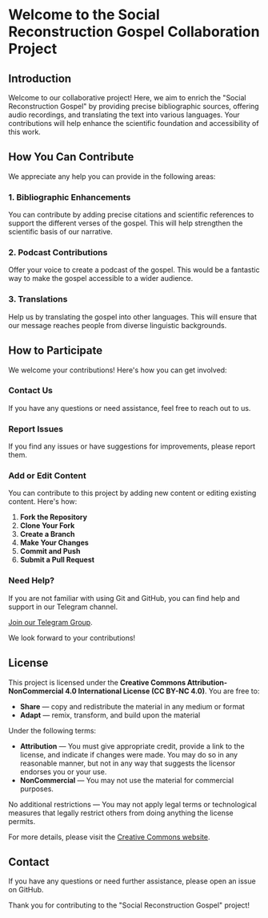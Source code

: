 # Welcome to the Social Reconstruction Gospel Collaboration Project

## Introduction

Welcome to our collaborative project! Here, we aim to enrich the "Social Reconstruction Gospel" by providing precise bibliographic sources, offering audio recordings, and translating the text into various languages. Your contributions will help enhance the scientific foundation and accessibility of this work.

## How You Can Contribute

We appreciate any help you can provide in the following areas:

### 1. Bibliographic Enhancements
You can contribute by adding precise citations and scientific references to support the different verses of the gospel. This will help strengthen the scientific basis of our narrative.

### 2. Podcast Contributions
Offer your voice to create a podcast of the gospel. This would be a fantastic way to make the gospel accessible to a wider audience.

### 3. Translations
Help us by translating the gospel into other languages. This will ensure that our message reaches people from diverse linguistic backgrounds.

## How to Participate

We welcome your contributions! Here's how you can get involved:

### Contact Us
If you have any questions or need assistance, feel free to reach out to us.

### Report Issues
If you find any issues or have suggestions for improvements, please report them.

### Add or Edit Content

You can contribute to this project by adding new content or editing existing content. Here's how:

1. **Fork the Repository**
2. **Clone Your Fork**
3. **Create a Branch**
4. **Make Your Changes**
5. **Commit and Push**
6. **Submit a Pull Request**

### Need Help?
If you are not familiar with using Git and GitHub, you can find help and support in our Telegram channel.


[Join our Telegram Group](https://creativecommons.org/licenses/by-nc/4.0/).

We look forward to your contributions!

## License


This project is licensed under the **Creative Commons Attribution-NonCommercial 4.0 International License (CC BY-NC 4.0)**. You are free to:

- **Share** — copy and redistribute the material in any medium or format
- **Adapt** — remix, transform, and build upon the material

Under the following terms:

- **Attribution** — You must give appropriate credit, provide a link to the license, and indicate if changes were made. You may do so in any reasonable manner, but not in any way that suggests the licensor endorses you or your use.
- **NonCommercial** — You may not use the material for commercial purposes.

No additional restrictions — You may not apply legal terms or technological measures that legally restrict others from doing anything the license permits.

For more details, please visit the [Creative Commons website](https://creativecommons.org/licenses/by-nc/4.0/).


## Contact

If you have any questions or need further assistance, please open an issue on GitHub.

Thank you for contributing to the "Social Reconstruction Gospel" project!
